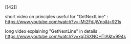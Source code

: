[[42]]

short video on principles useful for "GetNextLine" :
https://www.youtube.com/watch?v=-Mt2FdJjVno&t=921s

long video explaining "GetNextLine" in details .
https://www.youtube.com/watch?v=xgDSXNOHTIA&t=994s


